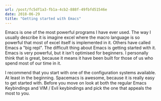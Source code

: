 ```yaml
---
url: /post/fc5df1a3-fb1a-4cb2-888f-49fbfd51546e
date: 2018-06-29
title: "Getting started with Emacs"
---
```


Emacs is one of the most powerful programs I have ever used. The way I usually describe it is imagine excel where the macro language is so powerful that most of excel itself is implemented in it. Others have called Emacs a "big repl". The difficult thing about Emacs is getting started with it. Emacs is very powerful, but it isn't optimised for beginners. I personally think that is great, because it means it have been built for those of us who spend most of our time in it. 

I recommend that you start with one of the configuration systems available. At least in the beginning. Spacemacs is awesome, because it is really easy to get started with. Before you move on look at both the regular Emacs Keybindings and VIM / Evil keybindings and pick the one that appeals the most to you. 